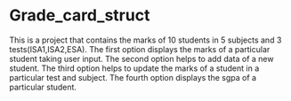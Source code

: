 # Grade_card_struct
This is a project that contains the marks of 10 students in 5 subjects and 3 tests(ISA1,ISA2,ESA). The first option displays the marks of a particular student taking user input. The second option helps to add data of a new student. The third option helps to update the marks of a student in a particular test and subject. The fourth option displays the sgpa of a particular student.
